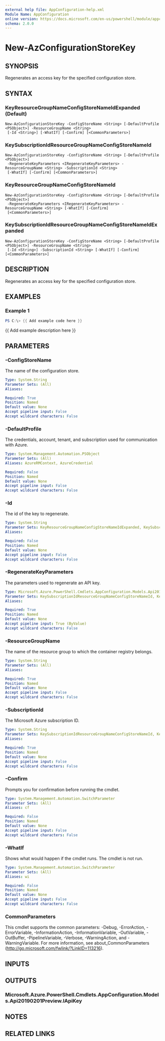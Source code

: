 ```yaml
---
external help file: AppConfiguration-help.xml
Module Name: AppConfiguration
online version: https://docs.microsoft.com/en-us/powershell/module/appconfiguration/new-azconfigurationstorekey
schema: 2.0.0
---
```


# New-AzConfigurationStoreKey

## SYNOPSIS
Regenerates an access key for the specified configuration store.

## SYNTAX

### KeyResourceGroupNameConfigStoreNameIdExpanded (Default)
```
New-AzConfigurationStoreKey -ConfigStoreName <String> [-DefaultProfile <PSObject>] -ResourceGroupName <String>
 [-Id <String>] [-WhatIf] [-Confirm] [<CommonParameters>]
```

### KeySubscriptionIdResourceGroupNameConfigStoreNameId
```
New-AzConfigurationStoreKey -ConfigStoreName <String> [-DefaultProfile <PSObject>]
 -RegenerateKeyParameters <IRegenerateKeyParameters> -ResourceGroupName <String> -SubscriptionId <String>
 [-WhatIf] [-Confirm] [<CommonParameters>]
```

### KeyResourceGroupNameConfigStoreNameId
```
New-AzConfigurationStoreKey -ConfigStoreName <String> [-DefaultProfile <PSObject>]
 -RegenerateKeyParameters <IRegenerateKeyParameters> -ResourceGroupName <String> [-WhatIf] [-Confirm]
 [<CommonParameters>]
```

### KeySubscriptionIdResourceGroupNameConfigStoreNameIdExpanded
```
New-AzConfigurationStoreKey -ConfigStoreName <String> [-DefaultProfile <PSObject>] -ResourceGroupName <String>
 [-Id <String>] -SubscriptionId <String> [-WhatIf] [-Confirm] [<CommonParameters>]
```

## DESCRIPTION
Regenerates an access key for the specified configuration store.

## EXAMPLES

### Example 1
```powershell
PS C:\> {{ Add example code here }}
```

{{ Add example description here }}

## PARAMETERS

### -ConfigStoreName
The name of the configuration store.

```yaml
Type: System.String
Parameter Sets: (All)
Aliases:

Required: True
Position: Named
Default value: None
Accept pipeline input: False
Accept wildcard characters: False
```

### -DefaultProfile
The credentials, account, tenant, and subscription used for communication with Azure.

```yaml
Type: System.Management.Automation.PSObject
Parameter Sets: (All)
Aliases: AzureRMContext, AzureCredential

Required: False
Position: Named
Default value: None
Accept pipeline input: False
Accept wildcard characters: False
```

### -Id
The id of the key to regenerate.

```yaml
Type: System.String
Parameter Sets: KeyResourceGroupNameConfigStoreNameIdExpanded, KeySubscriptionIdResourceGroupNameConfigStoreNameIdExpanded
Aliases:

Required: False
Position: Named
Default value: None
Accept pipeline input: False
Accept wildcard characters: False
```

### -RegenerateKeyParameters
The parameters used to regenerate an API key.

```yaml
Type: Microsoft.Azure.PowerShell.Cmdlets.AppConfiguration.Models.Api20190201Preview.IRegenerateKeyParameters
Parameter Sets: KeySubscriptionIdResourceGroupNameConfigStoreNameId, KeyResourceGroupNameConfigStoreNameId
Aliases:

Required: True
Position: Named
Default value: None
Accept pipeline input: True (ByValue)
Accept wildcard characters: False
```

### -ResourceGroupName
The name of the resource group to which the container registry belongs.

```yaml
Type: System.String
Parameter Sets: (All)
Aliases:

Required: True
Position: Named
Default value: None
Accept pipeline input: False
Accept wildcard characters: False
```

### -SubscriptionId
The Microsoft Azure subscription ID.

```yaml
Type: System.String
Parameter Sets: KeySubscriptionIdResourceGroupNameConfigStoreNameId, KeySubscriptionIdResourceGroupNameConfigStoreNameIdExpanded
Aliases:

Required: True
Position: Named
Default value: None
Accept pipeline input: False
Accept wildcard characters: False
```

### -Confirm
Prompts you for confirmation before running the cmdlet.

```yaml
Type: System.Management.Automation.SwitchParameter
Parameter Sets: (All)
Aliases: cf

Required: False
Position: Named
Default value: None
Accept pipeline input: False
Accept wildcard characters: False
```

### -WhatIf
Shows what would happen if the cmdlet runs.
The cmdlet is not run.

```yaml
Type: System.Management.Automation.SwitchParameter
Parameter Sets: (All)
Aliases: wi

Required: False
Position: Named
Default value: None
Accept pipeline input: False
Accept wildcard characters: False
```

### CommonParameters
This cmdlet supports the common parameters: -Debug, -ErrorAction, -ErrorVariable, -InformationAction, -InformationVariable, -OutVariable, -OutBuffer, -PipelineVariable, -Verbose, -WarningAction, and -WarningVariable. For more information, see about_CommonParameters (http://go.microsoft.com/fwlink/?LinkID=113216).

## INPUTS

## OUTPUTS

### Microsoft.Azure.PowerShell.Cmdlets.AppConfiguration.Models.Api20190201Preview.IApiKey
## NOTES

## RELATED LINKS
